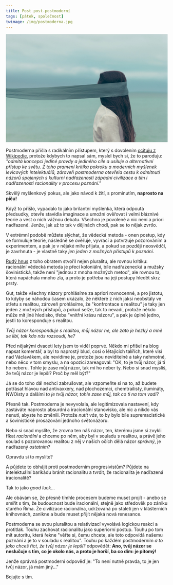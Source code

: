 ```yaml
---
title: Post post-postmoderní
tags: [pátek, společnost]
twimage: /img/postmoderna.jpg
---
```


![cover](/img/postmoderna.jpg)

Postmoderna přišla s radikálním přístupem, který s dovolením [ocituju z Wikipedie](https://cs.wikipedia.org/wiki/Postmoderna), protože kdybych to napsal sám, myslel bych si, že to paroduju: _"odmítá koncepci jediné pravdy a jediného cíle a usiluje o alternativní přístup ke světu. Z toho pramení kritika pokroku a moderních myšlenek levicových intelektuálů, zároveň postmoderna otevřela cestu k odmítnutí názorů spojených s kulturní nadřazeností západní civilizace a tím i nadřazenosti racionality v procesu poznání."_

Skvělý myšlenkový pokus, ale jako návod k žití, s prominutím, **naprosto na piču!**

Když to přišlo, vypadalo to jako brilantní myšlenka, která odpoutá předsudky, otevře stavidla imaginace a umožní ověřovat i velmi bláznivé teorie a vést o nich vážnou debatu. Všechno je povolené a nic není a priori nadřazené. Jenže, jak už to tak v dějinách chodí, pak se to nějak zvrtlo.

V extrémní podobě můžete slýchat, že vědecká metoda - onen postup, kdy se formuluje teorie, následně se ověřuje, vyvrací a potvrzuje pozorováním a experimentem, a pak je v nějaké míře přijata, a pokud se později neosvědčí, je zavrhnuta - je vlastně taky _jen jeden z možných přístupů k poznání_.

[Rudý hnus](https://adent.medium.com/rudy-hnus-c5a844f0d377) z toho obratem stvořil nejen pluralitu, ale rovnou kritiku: racionální vědecká metoda je přeci koloniální, bíle nadřazenecká a mužsky šovinistická, takže není "jednou z mnoha možných metod", ale rovnou ta, která napáchala mnoho zla, a proto je potřeba na její postupy hledět skrz prsty.

Gut, takže všechny názory prohlásíme za apriori rovnocenné, a pro jistotu, to kdyby se náhodou časem ukázalo, že některé z nich jaksi neobstály ve střetu s realitou, zároveň prohlásíme, že "konfrontace s realitou" je taky jen jeden z možných přístupů, a pokud selže, tak to nevadí, protože někdo může mít jiné hledisko, třeba "vnitřní krásu názoru", a pak je úplně jedno, jestli to koresponduje s realitou.

_Tvůj názor koresponduje s realitou, můj názor ne, ale zato je hezký a mně se líbí, tak kdo nás rozsoudí, he?_

Před nějakými dvaceti lety jsem to viděl poprvé. Někdo mi přišel na blog napsat komentář, a byl to naprostý blud, cosi o létajících talířích, které visí nad Václavákem, ale nevidíme je, protože jsou neviditelné a taky nehmotné, nebo něco v tom smyslu, a na opozici zareagoval: "OK, to je tvůj názor, já ti ho neberu. Tohle je zase můj názor, tak mi ho neber ty. Nebo si snad myslíš, že tvůj názor je lepší? Proč by měl být?"

Já se do toho dál nechci zabrušovat, ale vzpomeňte si na to, až budete potřásat hlavou nad antivaxxery, nad plochozemci, chemtrailisty, ilumináty, NWOisty a dalšími _to je tvůj názor, tohle zase můj, tak co ti na tom vadí?_

Přesně tak. Postmoderna je nevyvolala, ale legitimizovala nastavení, kdy zastáváte naprosto absurdní a iracionální stanovisko, ale nic a nikdo vás nenutí, abyste ho změnili. Protože _nutit vás_, to by bylo bíle supremacistické a šovinistické prosazování jednoho světonázoru.

Nebo si snad myslíte, že zrovna ten náš názor, ten, kterému jsme si zvykli říkat _racionální_ a chceme po něm, aby byl v souladu s realitou, a právě jeho soulad s pozorovanou realitou z něj v našich očích dělá názor _správný_, je nadřazený _ostatním_? 

Opravdu si to myslíte?

A půjdete to obhájit proti postmoderním progresivistům? Půjdete na intelektuální barikádu bránit racionalitu a tvrdit, že racionalita je nadřazená iracionalitě? 

Tak to jako _good luck_... 

Ale obávám se, že přesně tímhle procesem budeme muset projít - anebo se smířit s tím, že budoucnost bude iracionální, stejně jako středověk po zániku starého Říma. Že civilizace racionálna, udržovaná po staletí jen v klášterních knihovnách, zanikne a bude muset přijít nějaká nová renesance.

Postmoderna se svou pluralitou a relativizací vyvolává logickou reakci a protitlak. Touhu zachovat racionalitu jako superiorní postup. Touhu po tom mít autoritu, která řekne "věřte si, čemu chcete, ale toto odpovídá našemu poznání a je to v souladu s realitou". Touhu po každém postmoderním _a to jako chceš říct, že tvůj názor je lepší?_ odpovědět: **Ano, tvůj názor se neslučuje s tím, co je okolo nás, a proto je horší, ba co dím: je pitomý!**

Jenže správná postmoderní odpověď je: "To není nutně pravda, to je jen tvůj názor, já mám jiný..."

Bojujte s tím.
